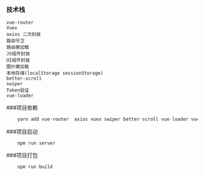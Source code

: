 ### 技术栈
    vue-router
    Vuex
    axios 二次封装
    路由守卫
    路由懒加载
    JS组件封装
    UI组件封装
    图片懒加载
    本地存储(localStorage sessionStorage)
    better-scroll
    swiper
    Token验证
    vue-loader
    
###项目依赖
````javascript
    yarn add vue-router  axios vuex swiper better-scroll vue-loader vue-lazyload
````

###项目启动
````
    npm run server
````

###项目打包
````
    npm run build
````
